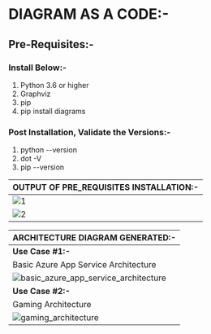 # DIAGRAM AS A CODE:-

## Pre-Requisites:-

### Install Below:-
1. Python 3.6 or higher
2. Graphviz
3. pip
4. pip install diagrams

### Post Installation, Validate the Versions:-
1. python --version
2. dot -V
3. pip --version

| __OUTPUT OF PRE_REQUISITES INSTALLATION:-__ |
| --------- |
| ![1](https://github.com/user-attachments/assets/93faea3f-0ef4-4e5b-bbbc-7e4590eda7e6) |
| ![2](https://github.com/user-attachments/assets/1de64b3e-7efb-45db-b1ff-4318ad4150c6) |

| __ARCHITECTURE DIAGRAM GENERATED:-__ |
| --------- |
| __Use Case #1:-__ |
| Basic Azure App Service Architecture |
| ![basic_azure_app_service_architecture](https://github.com/user-attachments/assets/dc55c6d5-8910-4f89-9dfc-992ed9180759) |
| __Use Case #2:-__ |
| Gaming Architecture |
| ![gaming_architecture](https://github.com/user-attachments/assets/72bb8ab9-7447-4142-a8b3-37ffefaa0148) |




